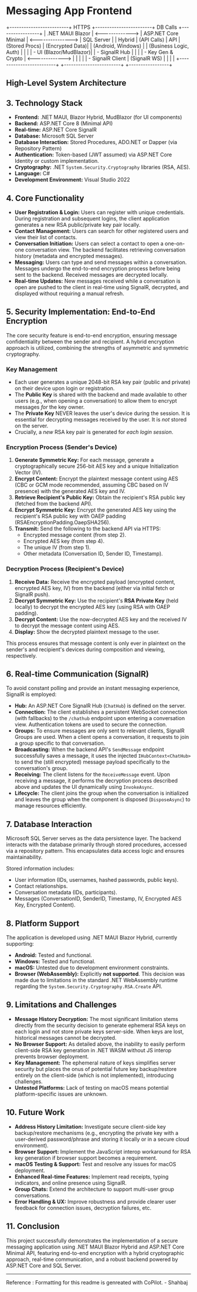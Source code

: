 
# Messaging App Frontend
+-------------------------+       HTTPS       +------------------------+      DB Calls       +-----------------+
|   .NET MAUI Blazor     |   <-------------> | ASP.NET Core Minimal   |   <---------------> |   SQL Server    |
|       Hybrid           |      (API Calls)  |         API            |      (Stored Procs) | (Encrypted Data)|
| (Android, Windows)     |                   | (Business Logic, Auth) |                     |                 |
| - UI (Blazor/MudBlazor)|                   | - SignalR Hub          |                     |                 |
| - Key Gen & Crypto     |   <-------------> |                        |                     |                 |
| - SignalR Client       |     (SignalR WS)  |                        |                     |                 |
+-------------------------+                   +------------------------+                     +-----------------+
## High-Level System Architecture

## 3. Technology Stack

- **Frontend:** .NET MAUI, Blazor Hybrid, MudBlazor (for UI components)
- **Backend:** ASP.NET Core 8 (Minimal API)
- **Real-time:** ASP.NET Core SignalR
- **Database:** Microsoft SQL Server
- **Database Interaction:** Stored Procedures, ADO.NET or Dapper (via Repository Pattern)
- **Authentication:** Token-based (JWT assumed) via ASP.NET Core Identity or custom implementation.
- **Cryptography:** .NET `System.Security.Cryptography` libraries (RSA, AES).
- **Language:** C#
- **Development Environment:** Visual Studio 2022

## 4. Core Functionality

- **User Registration & Login:** Users can register with unique credentials. During registration and subsequent logins, the client application generates a new RSA public/private key pair locally.
- **Contact Management:** Users can search for other registered users and view their list of contacts.
- **Conversation Initiation:** Users can select a contact to open a one-on-one conversation view. The backend facilitates retrieving conversation history (metadata and encrypted messages).
- **Messaging:** Users can type and send messages within a conversation. Messages undergo the end-to-end encryption process before being sent to the backend. Received messages are decrypted locally.
- **Real-time Updates:** New messages received while a conversation is open are pushed to the client in real-time using SignalR, decrypted, and displayed without requiring a manual refresh.

## 5. Security Implementation: End-to-End Encryption

The core security feature is end-to-end encryption, ensuring message confidentiality between the sender and recipient. A hybrid encryption approach is utilized, combining the strengths of asymmetric and symmetric cryptography.

### Key Management

- Each user generates a unique 2048-bit RSA key pair (public and private) on their device upon login or registration.
- The **Public Key** is shared with the backend and made available to other users (e.g., when opening a conversation) to allow them to encrypt messages *for* the key owner.
- The **Private Key** NEVER leaves the user's device during the session. It is essential for decrypting messages received by the user. It is *not* stored on the server.
- Crucially, a *new* RSA key pair is generated for *each login session*.

### Encryption Process (Sender's Device)

1. **Generate Symmetric Key:** For each message, generate a cryptographically secure 256-bit AES key and a unique Initialization Vector (IV).
2. **Encrypt Content:** Encrypt the plaintext message content using AES (CBC or GCM mode recommended, assuming CBC based on IV presence) with the generated AES key and IV.
3. **Retrieve Recipient's Public Key:** Obtain the recipient's RSA public key (fetched from the backend API).
4. **Encrypt Symmetric Key:** Encrypt the generated AES key using the recipient's RSA public key with OAEP padding (RSAEncryptionPadding.OaepSHA256).
5. **Transmit:** Send the following to the backend API via HTTPS:
    - Encrypted message content (from step 2).
    - Encrypted AES key (from step 4).
    - The unique IV (from step 1).
    - Other metadata (Conversation ID, Sender ID, Timestamp).

### Decryption Process (Recipient's Device)

1. **Receive Data:** Receive the encrypted payload (encrypted content, encrypted AES key, IV) from the backend (either via initial fetch or SignalR push).
2. **Decrypt Symmetric Key:** Use the recipient's **RSA Private Key** (held locally) to decrypt the encrypted AES key (using RSA with OAEP padding).
3. **Decrypt Content:** Use the now-decrypted AES key and the received IV to decrypt the message content using AES.
4. **Display:** Show the decrypted plaintext message to the user.

This process ensures that message content is only ever in plaintext on the sender's and recipient's devices during composition and viewing, respectively.

## 6. Real-time Communication (SignalR)

To avoid constant polling and provide an instant messaging experience, SignalR is employed:

- **Hub:** An ASP.NET Core SignalR Hub (`ChatHub`) is defined on the server.
- **Connection:** The client establishes a persistent WebSocket connection (with fallbacks) to the `/chathub` endpoint upon entering a conversation view. Authentication tokens are used to secure the connection.
- **Groups:** To ensure messages are only sent to relevant clients, SignalR Groups are used. When a client opens a conversation, it requests to join a group specific to that conversation.
- **Broadcasting:** When the backend API's `SendMessage` endpoint successfully saves a message, it uses the injected `IHubContext<ChatHub>` to send the (still encrypted) message payload specifically to the conversation's group.
- **Receiving:** The client listens for the `ReceiveMessage` event. Upon receiving a message, it performs the decryption process described above and updates the UI dynamically using `InvokeAsync`.
- **Lifecycle:** The client joins the group when the conversation is initialized and leaves the group when the component is disposed (`DisposeAsync`) to manage resources efficiently.

## 7. Database Interaction

Microsoft SQL Server serves as the data persistence layer. The backend interacts with the database primarily through stored procedures, accessed via a repository pattern. This encapsulates data access logic and ensures maintainability.

Stored information includes:

- User information (IDs, usernames, hashed passwords, public keys).
- Contact relationships.
- Conversation metadata (IDs, participants).
- Messages (ConversationID, SenderID, Timestamp, IV, Encrypted AES Key, Encrypted Content).

## 8. Platform Support

The application is developed using .NET MAUI Blazor Hybrid, currently supporting:

- **Android:** Tested and functional.
- **Windows:** Tested and functional.
- **macOS:** Untested due to development environment constraints.
- **Browser (WebAssembly):** Explicitly **not supported**. This decision was made due to limitations in the standard .NET WebAssembly runtime regarding the `System.Security.Cryptography.RSA.Create` API.

## 9. Limitations and Challenges

- **Message History Decryption:** The most significant limitation stems directly from the security decision to generate ephemeral RSA keys on each login and not store private keys server-side. When keys are lost, historical messages cannot be decrypted.
- **No Browser Support:** As detailed above, the inability to easily perform client-side RSA key generation in .NET WASM without JS interop prevents browser deployment.
- **Key Management:** The ephemeral nature of keys simplifies server security but places the onus of potential future key backup/restore entirely on the client-side (which is not implemented), introducing challenges.
- **Untested Platforms:** Lack of testing on macOS means potential platform-specific issues are unknown.

## 10. Future Work

- **Address History Limitation:** Investigate secure client-side key backup/restore mechanisms (e.g., encrypting the private key with a user-derived password/phrase and storing it locally or in a secure cloud environment).
- **Browser Support:** Implement the JavaScript interop workaround for RSA key generation if browser support becomes a requirement.
- **macOS Testing & Support:** Test and resolve any issues for macOS deployment.
- **Enhanced Real-time Features:** Implement read receipts, typing indicators, and online presence using SignalR.
- **Group Chats:** Extend the architecture to support multi-user group conversations.
- **Error Handling & UX:** Improve robustness and provide clearer user feedback for connection issues, decryption failures, etc.

## 11. Conclusion

This project successfully demonstrates the implementation of a secure messaging application using .NET MAUI Blazor Hybrid and ASP.NET Core Minimal API, featuring end-to-end encryption with a hybrid cryptographic approach, real-time communication, and a robust backend powered by ASP.NET Core and SQL Server.

---

Reference : Formatting for this readme is genreated with CoPilot. - Shahbaj 
